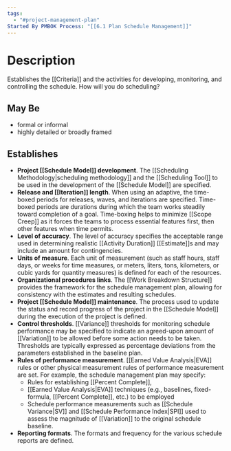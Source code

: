 ```yaml
---
tags:
  - "#project-management-plan"
Started By PMBOK Process: "[[6.1 Plan Schedule Management]]"
---
```

# Description
Establishes the [[Criteria]] and the activities for developing, monitoring, and controlling the schedule. How will you do scheduling?
## May Be
- formal or informal
- highly detailed or broadly framed
## Establishes
- **Project [[Schedule Model]] development**. The [[Scheduling Methodology|scheduling methodology]] and the [[Scheduling Tool]] to be used in the development of the [[Schedule Model]] are specified.
- **Release and [[Iteration]] length**. When using an adaptive, the time-boxed periods for releases, waves, and iterations are specified. Time-boxed periods are durations during which the team works steadily toward completion of a goal. Time-boxing helps to minimize [[Scope Creep]] as it forces the teams to process essential features first, then other features when time permits.
- **Level of accuracy**. The level of accuracy specifies the acceptable range used in determining realistic [[Activity Duration]] [[Estimate]]s and may include an amount for contingencies.
- **Units of measure**. Each unit of measurement (such as staff hours, staff days, or weeks for time measures, or meters, liters, tons, kilometers, or cubic yards for quantity measures) is defined for each of the resources.
- **Organizational procedures links**. The [[Work Breakdown Structure]] provides the framework for the schedule management plan, allowing for consistency with the estimates and resulting schedules.
- **Project [[Schedule Model]] maintenance**. The process used to update the status and record progress of the project in the [[Schedule Model]] during the execution of the project is defined.
- **Control thresholds**. [[Variance]] thresholds for monitoring schedule performance may be specified to indicate an agreed-upon amount of [[Variation]] to be allowed before some action needs to be taken. Thresholds are typically expressed as percentage deviations from the parameters established in the baseline plan.
- **Rules of performance measurement**. [[Earned Value Analysis|EVA]] rules or other physical measurement rules of performance measurement are set. For example, the schedule management plan may specify:
	- Rules for establishing [[Percent Complete]],
	- [[Earned Value Analysis|EVA]] techniques (e.g., baselines, fixed-formula, [[Percent Complete]], etc.) to be employed
	- Schedule performance measurements such as [[Schedule Variance|SV]] and [[Schedule Performance Index|SPI]] used to assess the magnitude of [[Variation]] to the original schedule baseline.
- **Reporting formats**. The formats and frequency for the various schedule reports are defined.

